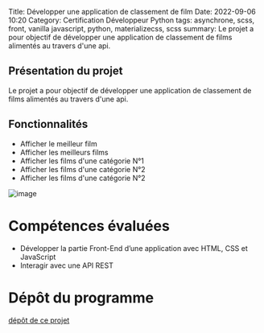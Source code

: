 Title: Développer une application de classement de film
Date: 2022-09-06 10:20
Category: Certification Développeur Python
tags: asynchrone, scss, front, vanilla javascript, python, materializecss, scss
summary: Le projet a pour objectif de développer une application de classement de films alimentés au travers d'une api.

## Présentation du projet

Le projet a pour objectif de développer une application de classement de films alimentés au travers d'une api.

## Fonctionnalités

 - Afficher le meilleur film
 - Afficher les meilleurs films
 - Afficher les films d'une catégorie N°1
 - Afficher les films d'une catégorie N°2
 - Afficher les films d'une catégorie N°2

![image](images/application-de-classement-de-films.gif)

# Compétences évaluées

- Développer la partie Front-End d’une application avec HTML, CSS et JavaScript
- Interagir avec une API REST

# Dépôt du programme
[dépôt de ce projet](https://github.com/DelphinePythonique/projet6)

